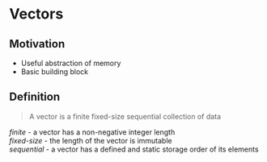 # Vectors

## Motivation
- Useful abstraction of memory
- Basic building block

## Definition
> A vector is a finite fixed-size sequential collection of data

*finite*      - a vector has a non-negative integer length  
*fixed-size*  - the length of the vector is immutable  
*sequential*  - a vector has a defined and static storage order of its elements  
